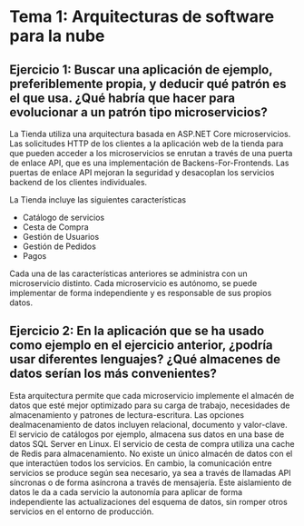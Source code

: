 # Tema 1: Arquitecturas de software para la nube

## Ejercicio 1: Buscar una aplicación de ejemplo, preferiblemente propia, y deducir qué patrón es el que usa. ¿Qué habría que hacer para evolucionar a un patrón tipo microservicios?

La Tienda utiliza una arquitectura basada en ASP.NET Core microservicios. Las solicitudes HTTP de los clientes a la aplicación web de la tienda para que pueden acceder a los microservicios se enrutan a través de una puerta de enlace API, que es una implementación de Backens-For-Frontends. Las puertas de enlace API mejoran la seguridad y desacoplan los servicios backend de los clientes individuales.

La Tienda incluye las siguientes características
- Catálogo de servicios
- Cesta de Compra
- Gestión de Usuarios
- Gestión de Pedidos
- Pagos

Cada una de las características anteriores se administra con un microservicio distinto. Cada microservicio es autónomo, se puede implementar de forma independiente y es responsable de sus propios datos.


## Ejercicio 2: En la aplicación que se ha usado como ejemplo en el ejercicio anterior, ¿podría usar diferentes lenguajes? ¿Qué almacenes de datos serían los más convenientes?


Esta arquitectura permite que cada microservicio implemente el almacén de datos que esté mejor optimizado para su carga de trabajo, necesidades de almacenamiento y patrones de lectura-escritura. Las opciones dealmacenamiento de datos incluyen relacional, documento y valor-clave.
El servicio de catálogos por ejemplo, almacena sus datos en una base de datos SQL Server en Linux. El servicio de cesta de compra utiliza una cache de Redis para almacenamiento. No existe un único almacén de datos con el que interactúen todos los servicios. En cambio, la comunicación entre servicios se produce según sea necesario, ya sea a través de llamadas API síncronas o de forma asíncrona a través de mensajería. Este aislamiento de datos le da a cada servicio la autonomía para aplicar de forma independiente las actualizaciones del esquema de datos, sin romper otros servicios en el entorno de producción.



